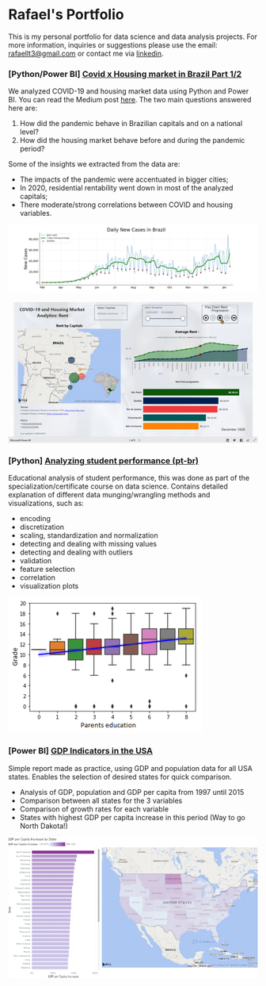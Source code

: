# Rafael's Portfolio
This is my personal portfolio for data science and data analysis projects. For more information, inquiries or suggestions please use the email: rafaellt3@gmail.com or contact me via [linkedin](https://www.linkedin.com/in/rafaellt/).



### [Python/Power BI] [Covid x Housing market in Brazil Part 1/2](https://github.com/ltrafael/The-Impact-of-the-Pandemic-on-the-Housing-Market-in-Brazil)
We analyzed COVID-19 and housing market data using Python and Power BI. You can read the Medium post [here](https://lnkd.in/e_Dk4EH). The two main questions answered here are:
1. How did the pandemic behave in Brazilian capitals and on a national level?
2. How did the housing market behave before and during the pandemic period?

Some of the insights we extracted from the data are:
- The impacts of the pandemic were accentuated in bigger cities;
- In 2020, residential rentability went down in most of the analyzed capitals;
- There moderate/strong correlations between COVID and housing variables.


![Daily new cases in Brazil — Mar 2020 to Jan 2021](images/Cases_BR_100dpi.png)

![Power Bi report residential rent prices map and time progression](images/Covid_X_housing_GIF.gif)


### [Python] [Analyzing student performance (pt-br)](https://github.com/ltrafael/-Educational-analysis-on-Student-Performance)
Educational analysis of student performance, this was done as part of the specialization/certificate course on data science. Contains detailed explanation of different data munging/wrangling methods and visualizations, such as:
- encoding
- discretization
- scaling, standardization and normalization
- detecting and dealing with missing values
- detecting and dealing with outliers
- validation
- feature selection
- correlation
- visualization plots

![Student grades vs parents education](images/G3%20x%20edu.png)


### [Power BI] [GDP Indicators in the USA](https://github.com/ltrafael/GDP-Indicators-in-the-USA)
Simple report made as practice, using GDP and population data for all USA states. Enables the selection of desired states for quick comparison. 
- Analysis of GDP, population and GDP per capita from 1997 until 2015
- Comparison between all states for the 3 variables
- Comparison of growth rates for each variable
- States with highest GDP per capita increase in this period (Way to go North Dakota!)

![GDP per capita increase in USA estates](images/GDP%20per%20capita%20increase%20map.png)
